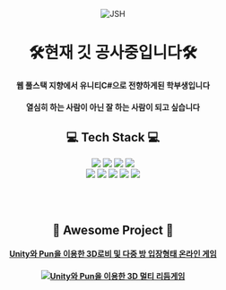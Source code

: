 <div align=center>
  
![JSH](https://capsule-render.vercel.app/api?type=waving&color=auto&height=150&section=header&text=Developer%20JSH&fontSize=45)

# 🛠현재 깃 공사중입니다🛠


#### 웹 풀스택 지향에서 유니티C#으로 전향하게된 학부생입니다

#### 열심히 하는 사람이 아닌 잘 하는 사람이 되고 싶습니다

  
## 💻 Tech Stack 💻

<img src="https://img.shields.io/badge/UNITY-FFFFFF?style=flat&logo=unity&logoColor=black"/>
<img src="https://img.shields.io/badge/CSharp-239120?style=flat&logo=csharp&logoColor=black"/>
<img src="https://img.shields.io/badge/MYSQL-4479A1?style=flat&logo=mysql&logoColor=black"/>
<img src="https://img.shields.io/badge/PhotonNetwork-4479A1?style=flat&logo=photonnetwork&logoColor=black"/>

<br/>
<img src="https://img.shields.io/badge/Spring-6DB33F?style=flat&logo=spring&logoColor=black"/>
<img src="https://img.shields.io/badge/HTML5-E34F26?style=flat&logo=html5&logoColor=black"/>
<img src="https://img.shields.io/badge/JAVA-007396?style=flat&logo=Java&logoColor=black"/>
<img src="https://img.shields.io/badge/JavaScript-F7DF1E?style=flat&logo=JavaScript&logoColor=black"/>
<img src="https://img.shields.io/badge/JQuery-0769AD?style=flat&logo=jquery&logoColor=black"/>


<br/><br/>

## 🥇 Awesome Project 🥇
#### [Unity와 Pun을 이용한 3D로비 및 다중 방 입장형태 온라인 게임](https://github.com/jsh991226/ProjectHIM)
#### <img src="https://img.shields.io/badge/-FA243C?style=flat&logo=applemusic&logoColor=black"/>[Unity와 Pun을 이용한 3D 멀티 리듬게임](https://github.com/jsh991226/dotWPublic) 


</div>

